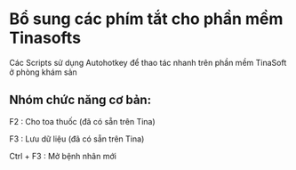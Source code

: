 # Bổ sung các phím tắt cho phần mềm Tinasofts

Các Scripts sử dụng Autohotkey để thao tác nhanh trên phần mềm TinaSoft ở phòng khám sản

## Nhóm chức năng cơ bản:

F2 : Cho toa thuốc (đã có sẵn trên Tina)

F3 : Lưu dữ liệu (đã có sẵn trên Tina)

Ctrl + F3 : Mở bệnh nhân mới

